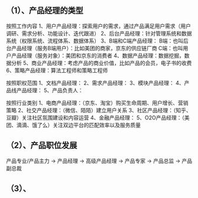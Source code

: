 ## （1）、产品经理的类型
按照工作内容
1、用户产品经理：探索用户的需求，通过产品满足用户需求（用户调研、需求分析、功能设计、迭代跟进）
2、后台产品经理：针对管理系统和数据系统（权限系统、流程体系、数据体系）
3、B端和C端产品经理：
B端：也叫后台产品经理（服务B端用户）：比如美团的商家，京东的供应链厂商
C端：也叫用户产品经理（服务对象）：美团和京东的消费者
4、数据产品经理：数据挖掘，数据分析
5、商业产品经理：考虑产品的商业价值，比如产品的会员，电子书的收费
6、策略产品经理：算法工程师和策略工程师

按照职权范围
1、文档产品经理：
2、需求产品经理：
3、模块产品经理：
4、产品线产品经理：
5、产品负责人：

按照行业类别
1、电商产品经理：（京东、淘宝）购买生命周期、用户增长、营销策略
2、社交产品经理：（微信、陌陌）建立用户关系
3、社区产品经理：（知乎、豆瓣）关注社区氛围建设和内容运营
4、金融产品经理：
5、O2O产品经理：（美团、滴滴、饿了么）关注双边平台的匹配效率以及服务质量


## （2）、产品职位发展
产品专业/产品主力 -> 产品经理  -> 高级产品经理 -> 产品专家  -> 产品总监 -> 产品副总裁

## （3）、
